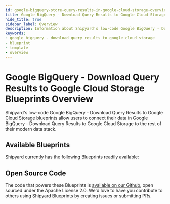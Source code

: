 ```yaml
---
id: google-bigquery-store-query-results-in-google-cloud-storage-overview
title: Google BigQuery - Download Query Results to Google Cloud Storage Blueprints Overview
hide_title: true
sidebar_label: Overview
description: Information about Shipyard's low-code Google BigQuery - Download Query Results to Google Cloud Storage templates.
keywords:
- google bigquery - download query results to google cloud storage
- blueprint
- template
- overview
---
```


# Google BigQuery - Download Query Results to Google Cloud Storage Blueprints Overview

Shipyard's low-code Google BigQuery - Download Query Results to Google Cloud Storage blueprints allow users to connect their data in Google BigQuery - Download Query Results to Google Cloud Storage to the rest of their modern data stack.

## Available Blueprints
Shipyard currently has the following Blueprints readily available: 

## Open Source Code
The code that powers these Blueprints is [available on our Github](None), open sourced under the Apache License 2.0. We'd love to have you contribute to others using Shipyard Blueprints by creating issues or submitting PRs.
